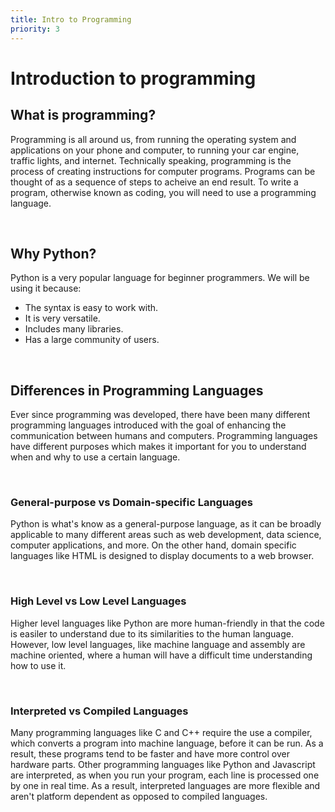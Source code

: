 ```yaml
---
title: Intro to Programming
priority: 3
---
```


# Introduction to programming

## What is programming?

Programming is all around us, from running the operating system and applications on your phone and computer, to running your car engine, traffic lights, and internet.
Technically speaking, programming is the process of creating instructions for computer programs. Programs can be thought of as a sequence of steps to acheive an end result.
To write a program, otherwise known as coding, you will need to use a programming language.

<br>

## Why Python?

Python is a very popular language for beginner programmers. We will be using it because:

- The syntax is easy to work with.
- It is very versatile.
- Includes many libraries.
- Has a large community of users.

<br>

## Differences in Programming Languages

Ever since programming was developed, there have been many different programming languages introduced with the goal of enhancing the communication between humans and computers.
Programming languages have different purposes which makes it important for you to understand when and why to use a certain language.

<br>

### General-purpose vs Domain-specific Languages

Python is what's know as a general-purpose language, as it can be broadly applicable to many different areas such as web development, data science, computer applications, and more.
On the other hand, domain specific languages like HTML is designed to display documents to a web browser.

<br>

### High Level vs Low Level Languages

Higher level languages like Python are more human-friendly in that the code is easiler to understand due to its similarities to the human language. However, low level languages,
like machine language and assembly are machine oriented, where a human will have a difficult time understanding how to use it.

<br>

### Interpreted vs Compiled Languages

Many programming languages like C and C++ require the use a compiler, which converts a program into machine language, before it can be run. As a result, these programs tend to be faster and
have more control over hardware parts. Other programming languages like Python and Javascript are interpreted, as when you run your program, each line is processed one by one in real time. As
a result, interpreted languages are more flexible and aren't platform dependent as opposed to compiled languages.
